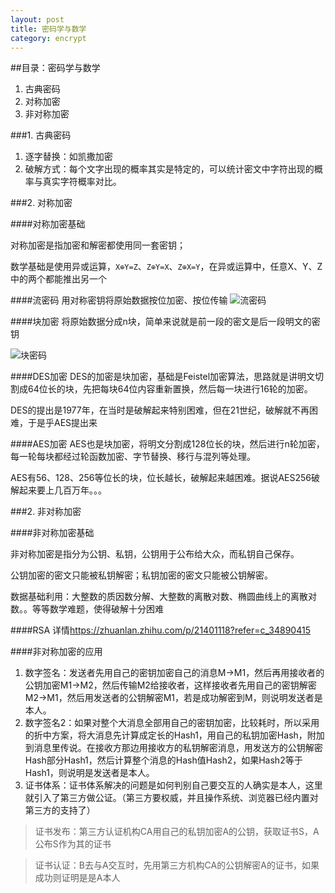 ```yaml
---
layout: post
title: 密码学与数学
category: encrypt
---
```


##目录：密码学与数学
1. 古典密码
2. 对称加密
3. 非对称加密

<!--break-->

###1. 古典密码
1. 逐字替换：如凯撒加密
2. 破解方式：每个文字出现的概率其实是特定的，可以统计密文中字符出现的概率与真实字符概率对比。

###2. 对称加密

####对称加密基础

对称加密是指加密和解密都使用同一套密钥；

数学基础是使用异或运算，`X⊕Y=Z`、`Z⊕Y=X`、`Z⊕X=Y`，在异或运算中，任意X、Y、Z中的两个都能推出另一个

####流密码
用对称密钥将原始数据按位加密、按位传输
![流密码](https://pic1.zhimg.com/6c82dafb6a74dd25da43a500621df5fc_r.png)

####块加密
将原始数据分成n块，简单来说就是前一段的密文是后一段明文的密钥

![块密码](https://pic3.zhimg.com/30e3585fe165ba74bac56808f87f5cb6_r.png)

####DES加密
DES的加密是块加密，基础是Feistel加密算法，思路就是讲明文切割成64位长的块，先把每块64位内容重新置换，然后每一块进行16轮的加密。

DES的提出是1977年，在当时是破解起来特别困难，但在21世纪，破解就不再困难，于是乎AES提出来

####AES加密
AES也是块加密，将明文分割成128位长的块，然后进行n轮加密，每一轮每块都经过轮函数加密、字节替换、移行与混列等处理。

AES有56、128、256等位长的块，位长越长，破解起来越困难。据说AES256破解起来要上几百万年。。。

###2. 非对称加密

####非对称加密基础

非对称加密是指分为公钥、私钥，公钥用于公布给大众，而私钥自己保存。

公钥加密的密文只能被私钥解密；私钥加密的密文只能被公钥解密。

数据基础利用：大整数的质因数分解、大整数的离散对数、椭圆曲线上的离散对数。。等等数学难题，使得破解十分困难

####RSA
详情<https://zhuanlan.zhihu.com/p/21401118?refer=c_34890415>

####非对称加密的应用
1. 数字签名：发送者先用自己的密钥加密自己的消息M->M1，然后再用接收者的公钥加密M1->M2，然后传输M2给接收者，这样接收者先用自己的密钥解密M2->M1，然后用发送者的公钥解密M1，若是成功解密到M，则说明发送者是本人。
2. 数字签名2：如果对整个大消息全部用自己的密钥加密，比较耗时，所以采用的折中方案，将大消息先计算成定长的Hash1，用自己的私钥加密Hash，附加到消息里传说。在接收方那边用接收方的私钥解密消息，用发送方的公钥解密Hash部分Hash1，然后计算整个消息的Hash值Hash2，如果Hash2等于Hash1，则说明是发送者是本人。
3. 证书体系：证书体系解决的问题是如何判别自己要交互的人确实是本人，这里就引入了第三方做公证。（第三方要权威，并且操作系统、浏览器已经内置对第三方的支持了）

> 证书发布：第三方认证机构CA用自己的私钥加密A的公钥，获取证书S，A公布S作为其的证书

> 证书认证：B去与A交互时，先用第三方机构CA的公钥解密A的证书，如果成功则证明是是A本人
